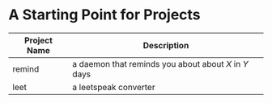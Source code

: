 # A Starting Point for Projects
| Project Name | Description |
| ------------ | ----------- |
| remind | a daemon that reminds you about about *X* in *Y* days |
| leet | a leetspeak converter |
